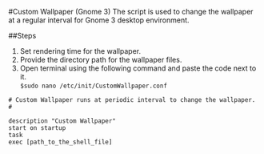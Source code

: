 #Custom Wallpaper (Gnome 3)
The script is used to change the wallpaper at a regular interval for Gnome 3 desktop environment.

##Steps
1. Set rendering time for the wallpaper.
2. Provide the directory path for the wallpaper files.
3. Open terminal using the following command and paste the code next to it.  
`$sudo nano /etc/init/CustomWallpaper.conf`

```
# Custom Wallpaper runs at periodic interval to change the wallpaper.
# 

description "Custom Wallpaper"
start on startup
task
exec [path_to_the_shell_file]
```

